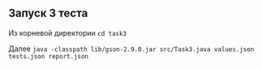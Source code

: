 ## Запуск 3 теста
Из корневой директории
`cd task3`

Далее
`java -classpath lib/gson-2.9.0.jar src/Task3.java values.json tests.json report.json
`